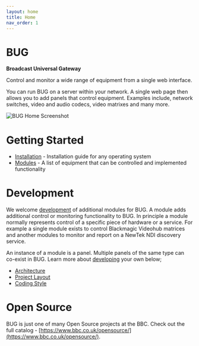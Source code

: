 ```yaml
---
layout: home
title: Home
nav_order: 1
---
```


# BUG

**Broadcast Universal Gateway**

Control and monitor a wide range of equipment from a single web interface.

You can run BUG on a server within your network. A single web page then allows you to add panels that control equipment. Examples include, network switches, video and audio codecs, video matrixes and many more.

![BUG Home Screenshot](/bug/assets/images/screenshots/bug-home.png)

# Getting Started

-   [Installation](./pages/installation) - Installation guide for any operating system
-   [Modules](./pages/modules) - A list of equipment that can be controlled and implemented functionality

# Development

We welcome [development](./pages/development) of additional modules for BUG. A module adds additional control or monitoring functionality to BUG. In principle a module normally represents control of a specific piece of hardware or a service. For example a single module exists to control Blackmagic Videohub matrices and another modules to monitor and report on a NewTek NDI discovery service.

An instance of a module is a panel. Multiple panels of the same type can co-exist in BUG. Learn more about [developing](./pages/development) your own below;

-   [Architecture](./pages/architecture.html)
-   [Project Layout](/pages/development/layout.html)
-   [Coding Style](/pages/development/style.html)

# Open Source

BUG is just one of many Open Source projects at the BBC. Check out the full catalog - [https://www.bbc.co.uk/opensource/](https://www.bbc.co.uk/opensource/).
